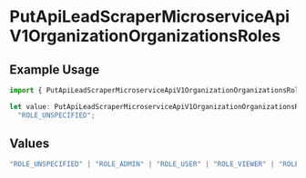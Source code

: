 # PutApiLeadScraperMicroserviceApiV1OrganizationOrganizationsRoles

## Example Usage

```typescript
import { PutApiLeadScraperMicroserviceApiV1OrganizationOrganizationsRoles } from "oppulence-backend-sdk/models/operations";

let value: PutApiLeadScraperMicroserviceApiV1OrganizationOrganizationsRoles =
  "ROLE_UNSPECIFIED";
```

## Values

```typescript
"ROLE_UNSPECIFIED" | "ROLE_ADMIN" | "ROLE_USER" | "ROLE_VIEWER" | "ROLE_MANAGER"
```
